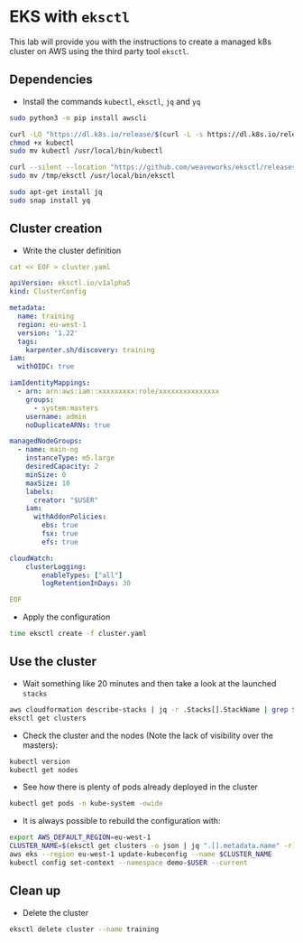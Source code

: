 # EKS with `eksctl`

This lab will provide you with the instructions to create a managed k8s cluster on AWS using the third party tool `eksctl`.

## Dependencies

* Install the commands `kubectl`, `eksctl`, `jq` and `yq`

```bash
sudo python3 -m pip install awscli

curl -LO "https://dl.k8s.io/release/$(curl -L -s https://dl.k8s.io/release/stable.txt)/bin/linux/amd64/kubectl"
chmod +x kubectl
sudo mv kubectl /usr/local/bin/kubectl

curl --silent --location "https://github.com/weaveworks/eksctl/releases/latest/download/eksctl_$(uname -s)_amd64.tar.gz" | tar xz -C /tmp
sudo mv /tmp/eksctl /usr/local/bin/eksctl

sudo apt-get install jq
sudo snap install yq
```

## Cluster creation

* Write the cluster definition

``` yaml
cat << EOF > cluster.yaml

apiVersion: eksctl.io/v1alpha5
kind: ClusterConfig

metadata:
  name: training
  region: eu-west-1
  version: '1.22'
  tags:
    karpenter.sh/discovery: training
iam:
  withOIDC: true

iamIdentityMappings:
  - arn: arn:aws:iam::xxxxxxxxx:role/xxxxxxxxxxxxxxx
    groups:
      - system:masters
    username: admin
    noDuplicateARNs: true

managedNodeGroups:
  - name: main-ng
    instanceType: m5.large
    desiredCapacity: 2
    minSize: 0
    maxSize: 10
    labels:
      creator: "$USER"    
    iam:
      withAddonPolicies:
        ebs: true
        fsx: true
        efs: true

cloudWatch:
    clusterLogging:
        enableTypes: ["all"]
        logRetentionInDays: 30

EOF
```

* Apply the configuration

```bash
time eksctl create -f cluster.yaml
```

## Use the cluster

* Wait something like 20 minutes and then take a look at the launched `stacks`

```bash
aws cloudformation describe-stacks | jq -r .Stacks[].StackName | grep $USER
eksctl get clusters
```

* Check the cluster and the nodes (Note the lack of visibility over the masters):

```bash
kubectl version
kubectl get nodes
```

* See how there is plenty of pods already deployed in the cluster

```bash
kubectl get pods -n kube-system -owide
```

* It is always possible to rebuild the configuration with:

```bash
export AWS_DEFAULT_REGION=eu-west-1
CLUSTER_NAME=$(eksctl get clusters -o json | jq ".[].metadata.name" -r) && echo Your cluster is $CLUSTER_NAME.
aws eks --region eu-west-1 update-kubeconfig --name $CLUSTER_NAME
kubectl config set-context --namespace demo-$USER --current
```

## Clean up

* Delete the cluster

```bash
eksctl delete cluster --name training
```
